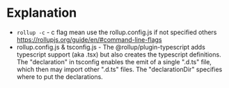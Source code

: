 # Explanation
-  `rollup -c` - c flag mean use the rollup.config.js if not specified others https://rollupjs.org/guide/en/#command-line-flags
- rollup.config.js & tsconfig.js - The @rollup/plugin-typescript adds typescript support (aka .tsx) but also creates the typescript definitions. The "declaration" in tsconfig enables the emit of a single ".d.ts" file, which then may import other ".d.ts" files. The "declarationDir" specifies where to put the declarations.
